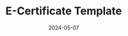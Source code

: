 ---
title: E-Certificate Template
description: AWS AWS AWS
date: 2024-05-07
url: https://github.com/hritesh-sonawane/eCert
---